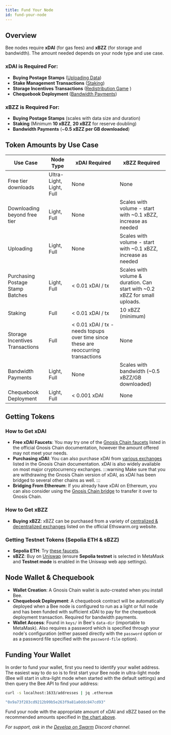 ```yaml
---
title: Fund Your Node
id: fund-your-node
---
```


## Overview
Bee nodes require **xDAI** (for gas fees) and **xBZZ** (for storage and bandwidth). The amount needed depends on your node type and use case.

### xDAI is Required For:
- **Buying Postage Stamps** ([Uploading Data](/docs/develop/access-the-swarm/buy-a-stamp-batch))
- **Stake Management Transactions** ([Staking](/docs/bee/working-with-bee/staking/))
- **Storage Incentives Transactions** ([Redistribution Game](/docs/concepts/incentives/redistribution-game/) )
- **Chequebook Deployment** ([Bandwidth Payments](/docs/concepts/incentives/bandwidth-incentives/))

### xBZZ is Required For:
- **Buying Postage Stamps** (scales with data size and duration)
- **Staking** (Minimum **10 xBZZ**, **20 xBZZ** for reserve doubling)
- **Bandwidth Payments** (~**0.5 xBZZ per GB downloaded**)

## Token Amounts by Use Case

| **Use Case** | **Node Type** | **xDAI Required** | **xBZZ Required** |
|-------------|--------------|------------------|------------------|
| Free tier downloads | Ultra-Light, Light, Full | None | None |
| Downloading beyond free tier | Light, Full | None |Scales with volume - start with ~0.1 xBZZ, increase as needed  |
| Uploading | Light, Full | None | Scales with volume - start with ~0.1 xBZZ, increase as needed |
| Purchasing Postage Stamp Batches| Light, Full | < 0.01 xDAI / tx  | Scales with volume & duration. Can start with ~0.2 xBZZ for small uploads. |
| Staking | Full | < 0.01 xDAI / tx | 10 xBZZ (minimum) |
| Storage Incentives Transactions | Full | < 0.01 xDAI / tx - needs topups over time since these are reoccurring transactions | None |
| Bandwidth Payments | Light, Full | None | Scales with bandwidth (~0.5 xBZZ/GB downloaded) |
| Chequebook Deployment | Light, Full | < 0.001 xDAI  | None |


## Getting Tokens

### How to Get xDAI
- **Free xDAI Faucets**: You may try one of the [Gnosis Chain faucets](https://docs.gnosischain.com/tools/Faucets) listed in the official Gnosis Chain documentation, however the amount offered may not meet your needs.
- **Purchasing xDAI**: You can also purchase xDAI from [various exchanges](https://docs.gnosischain.com/about/tokens/xdai) listed in the Gnosis Chain documentation. xDAI is also widely available on most major cryptocurrency exchanges. 
:::warning
Make sure that you are withdrawing the Gnosis Chain version of xDAI, as xDAI has been bridged to several other chains as well.
:::
- **Bridging From Ethereum**: If you already have xDAI on Ethereum, you can also consider using the [Gnosis Chain bridge](https://bridge.gnosischain.com/) to transfer it over to Gnosis Chain.



### How to Get xBZZ
- **Buying xBZZ**: xBZZ can be purchased from a variety of [centralized & decentralized exchanges](https://www.ethswarm.org/get-bzz#how-to-get-bzz) listed on the official Ethswarm.org website.


### Getting Testnet Tokens (Sepolia ETH & sBZZ)
- **Sepolia ETH**: Try [these faucets](https://faucetlink.to/sepolia).
- **sBZZ**: Buy on [Uniswap](https://app.uniswap.org/swap?outputCurrency=0x543dDb01Ba47acB11de34891cD86B675F04840db&inputCurrency=ETH) (ensure **Sepolia testnet** is selected in MetaMask and **Testnet mode** is enabled in the Uniswap web app settings).


## Node Wallet & Chequebook
- **Wallet Creation**: A Gnosis Chain wallet is auto-created when you install Bee.
- **Chequebook Deployment**: A chequebook contract will be automatically deployed when a Bee node is configured to run as a light or full node and has been funded with sufficient xDAI to pay for the chequebook deployment transaction. Required for bandwidth payments.
- **Wallet Access**: Found in `keys/` in Bee's `data-dir` (importable to MetaMask). Also requires a password which is specified through your node's configuration (either passed directly with the `password` option or as a password file specified with the `password-file` option).

## Funding Your Wallet

In order to fund your wallet, first you need to identify your wallet address. The easiest way to do so is to first start your Bee node in ultra-light mode (Bee will start in ultra-light mode when started with the default settings) and then query the Bee API to find your address:

```bash
curl -s localhost:1633/addresses | jq .ethereum
```

```bash
"0x9a73f283cd9212b99b5e263f9a81a0ddc847cd93"
```

Fund your node with the appropriate amount of xDAI and xBZZ based on the recommended amounts specified in [the chart above](/docs/bee/installation/fund-your-node#token-amounts-by-use-case). 


_For support, ask in the [Develop on Swarm](https://discord.com/channels/799027393297514537/811574542069137449) Discord channel._

